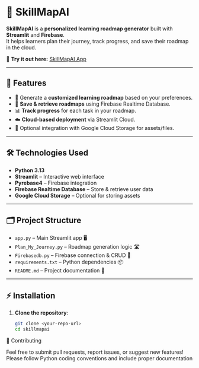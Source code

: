 # 🚀 SkillMapAI

**SkillMapAI** is a **personalized learning roadmap generator** built with **Streamlit** and **Firebase**.  
It helps learners plan their journey, track progress, and save their roadmap in the cloud.  

🌟 **Try it out here:** [SkillMapAI App](https://skillmapai-ev9padw8cxqlylvk5xgvp6.streamlit.app/)

---

## 🎯 Features

- 📝 Generate a **customized learning roadmap** based on your preferences.
- 💾 **Save & retrieve roadmaps** using Firebase Realtime Database.
- 📊 **Track progress** for each task in your roadmap.
- ☁️ **Cloud-based deployment** via Streamlit Cloud.
- 🔗 Optional integration with Google Cloud Storage for assets/files.

---

## 🛠 Technologies Used

- **Python 3.13**
- **Streamlit** – Interactive web interface
- **Pyrebase4** – Firebase integration
- **Firebase Realtime Database** – Store & retrieve user data
- **Google Cloud Storage** – Optional for storing assets

---

## 🗂 Project Structure

- `app.py` – Main Streamlit app 🖥️
- `Plan_My_Journey.py` – Roadmap generation logic 🛣️
- `Firebasedb.py` – Firebase connection & CRUD 🔌
- `requirements.txt` – Python dependencies 📦
- `README.md` – Project documentation 📖



---

## ⚡ Installation

1. **Clone the repository**:
   ```bash
   git clone <your-repo-url>
   cd skillmapai


🤝 Contributing

Feel free to submit pull requests, report issues, or suggest new features!
Please follow Python coding conventions and include proper documentation
